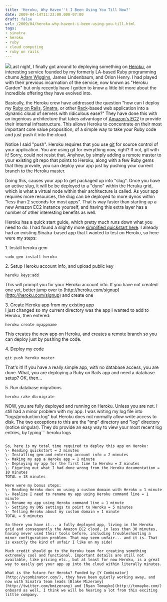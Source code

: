 ```yaml
---
title: 'Heroku, Why Haven''t I Been Using You Till Now?'
date: 2009-04-14T11:23:00.000-07:00
draft: false
url: /2009/04/heroku-why-havent-i-been-using-you-till.html
tags: 
- sinatra
- heroku
- ruby
- cloud computing
- ruby on rails
---
```


[![](http://www.dinaview.com/wp-content/uploads/2008/06/hero.jpg)](http://www.dinaview.com/wp-content/uploads/2008/06/hero.jpg)Last night, I finally got around to deploying something on [Heroku](http://heroku.com/), an interesting service founded by my formerly LA-based Ruby programming chums [Adam Wiggins](http://adam.blog.heroku.com/), James Lindenbaum, and Orion Henry. I had played with their previous incarnation of the service, now known as "Heroku Garden" but only recently have I gotten to know a little bit more about the incredible offering they have evolved into.  
  
Basically, the Heroku crew have addressed the question "how can I deploy my [Ruby on Rails](http://rubyonrails.org/), [Sinatra](http://www.sinatrarb.com/), or other [Rack](http://rack.rubyforge.org/)\-based web application into a dynamic cloud of servers with ridiculous ease?" They have done this with an ingenious architecture that takes advantage of [Amazon's EC2](http://aws.amazon.com/ec2/) to provide their internal infrastructure. This allows Heroku to concentrate on their most important core value proposition, of a simple way to take your Ruby code and just push it into the cloud.  
  
Notice I said "push". Heroku requires that you use [git](http://git-scm.com/) for source control of your application. You are using git for everything now, right? If not, git with it! Sorry, could not resist that. Anyhow, by simply adding a remote master to your existing git repo that points to Heroku, along with a few Ruby gems that they provide, you can deploy your app just by pushing your current branch to the Heroku master.  
  
Doing this, causes your app to get packaged up into "slug". Once you have an active slug, it will be be deployed to a "dyno" within the Heruku grid, which is what a virtual node within their architecture is called. As your app requires more resources, the slug can be deployed to more dynos within "less than 2 seconds for most apps". That is way faster than starting up a new Amazon EC2 instance yourself, and having this extra layer has a number of other interesting benefits as well.  
  
Heroku has a quick start guide, which pretty much runs down what you need to do. I had found a slightly more [simplified quickstart here](http://heroku.com/pages/quickstart). I already had an existing Sinatra-based app that I wanted to test on Heroku, so here were my steps:  
  
1\. Install heroku gem  
```
sudo gem install heroku
```  
2\. Setup Heroku account info, and upload public key  
```
heroku keys:add 
```  
This will prompt you for your Heroku account info. If you have not created one yet, better jump over to [http://heroku.com/signup](http://heroku.com/signup) and create one  
  
3\. Create Heroku app from my existing app  
I just changed so my current directory was the app I wanted to add to Heroku, then entered:  
```
heroku create myappname
```  
This creates the new app on Heroku, and creates a remote branch so you can deploy just by pushing the code.  
  
4\. Deploy my code  
```
git push heroku master
```  
That's it! If you have a really simple app, with no database access, you are done. What, you are deploying a Ruby on Rails app and need a database setup? OK, then...  
  
5\. Run database migrations  
```
heroku rake db:migrate
```  
  
NOW, you are fully deployed and running on Heroku. Unless you are not. I still had a minor problem with my app. I was writing my log file into "logs/production.log" but Heroku does not normally allow write access to disk. The two exceptions to this are the "tmp" directory and "log" directory (notice singular). They do provide an easy way to view your most recent log entries, by typing```
heroku logs
```which is how I figured out my problem with the log directory.  
  
So, here is my total time required to deploy this app on Heroku:  
\- Reading quickstart = 3 minutes  
\- Installing gem and entering account info = 2 minutes  
\- Making my app a Heroku app = 1 minute  
\- Deploying my app for the first time to Heroku = 2 minutes  
\- Figuring out what I had done wrong from the Heroku documentation = 10 minutes  
TOTAL = 18 minutes  
  
Here were my bonus steps:  
\- Reading Heroku docs on using a custom domain with Heroku = 1 minute  
\- Realize I need to rename my app using Heroku command line = 1 minute  
\- Rename my app using Heroku command line = 1 minute  
\- Setting my DNS settings to point to Heroku = 5 minutes  
\- Telling Heroku about my custom domain = 1 minute  
TOTAL = 9 minutes  
  
So there you have it... a fully deployed app, living in the Heroku grid and consequently the Amazon EC2 cloud, in less than 30 minutes, having never used their tools before, including troubleshooting a minor configuration problem. That may seem unfair... and it is. That is exactly the kind of unfair I like on my side!  
  
Much credit should go to the Heroku team for creating something extremely cool and functional. Important details are still not available, like pricing etc., but at least for now Heroku, is a great way to easily get your app up into the cloud within literally minutes.  
  
What is the future for Heroku? Funded by [Y Combinator](http://ycombinator.com/), they have been quietly working away, and now with Sinatra team leads [Blake Mizerany](http://twitter.com/bmizerany) and [Ryan Tomayko](http://tomayko.com/) onboard as well, I think we will be hearing a lot from this exciting little company.